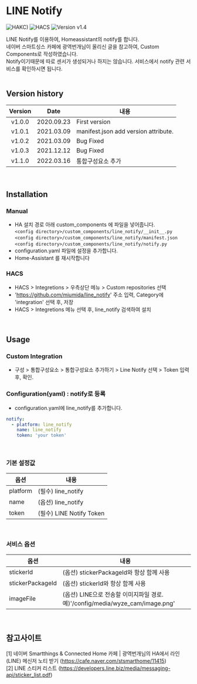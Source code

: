 # LINE Notify
![HAKC)][hakc-shield]
![HACS][hacs-shield]
![Version v1.4][version-shield]

LINE Notify를 이용하여, Homeassistant의 notify를 합니다.<br>
네이버 스마트싱스 카페에 광역번개님이 올리신 글을 참고하여, Custom Components로 작성하였습니다.<br>
Notify이기때문에 따로 센서가 생성되거나 하지는 않습니다. 서비스에서 notify 관련 서비스를 확인하시면 됩니다.<br>
<br>

## Version history
| Version | Date        | 내용              |
| :-----: | :---------: | ----------------------- |
| v1.0.0  | 2020.09.23  | First version  |
| v1.0.1  | 2021.03.09  | manifest.json add version attribute.  |
| v1.0.2  | 2021.03.09  | Bug Fixed  |
| v1.0.3  | 2021.12.12  | Bug Fixed  |
| v1.1.0  | 2022.03.16  | 통합구성요소 추가 |

<br>

## Installation
### Manual
- HA 설치 경로 아래 custom_components 에 파일을 넣어줍니다.<br>
  `<config directory>/custom_components/line_notify/__init__.py`<br>
  `<config directory>/custom_components/line_notify/manifest.json`<br>
  `<config directory>/custom_components/line_notify/notify.py`<br>
- configuration.yaml 파일에 설정을 추가합니다.<br>
- Home-Assistant 를 재시작합니다<br>
### HACS
- HACS > Integretions > 우측상단 메뉴 > Custom repositories 선택
- 'https://github.com/miumida/line_notify' 주소 입력, Category에 'integration' 선택 후, 저장
- HACS > Integretions 메뉴 선택 후, line_notify 검색하여 설치

<br>

## Usage
### Custom Integration
- 구성 > 통합구성요소 > 통합구성요소 추가하기 > Line Notify 선택 > Token 입력 후, 확인.

### Configuration(yaml) : notify로 등록
- configuration.yaml에 line_notify를 추가합니다.<br>
```yaml
notify:
  - platform: line_notify
    name: line_notify
    token: 'your token'
```

<br>

### 기본 설정값

|옵션|내용|
|--|--|
|platform| (필수) line_notify  |
|name| (옵션) line_notify |
|token| (필수) LINE Notify Token |

<br>

### 서비스 옵션
|옵션|내용|
|--|--|
|stickerId| (옵션) stickerPackageId와 항상 함께 사용  |
|stickerPackageId| (옵션) stickerId와 항상 함께 사용 |
|imageFile| (옵션) LINE으로 전송할 이미지파일 경로. 예)'/config/media/wyze_cam/image.png' |

<br>

## 참고사이트
[1] 네이버 Smartthings & Connected Home 카페 | 광역번개님의 HA에서 라인(LINE) 메신저 노티 받기 (<https://cafe.naver.com/stsmarthome/11415>)<br>
[2] LINE 스티커 리스트 (<https://developers.line.biz/media/messaging-api/sticker_list.pdf>)<br>


[version-shield]: https://img.shields.io/badge/version-v1.1.0-orange.svg
[hakc-shield]: https://img.shields.io/badge/HAKC-Enjoy-blue.svg
[hacs-shield]: https://img.shields.io/badge/HACS-Custom-red.svg
